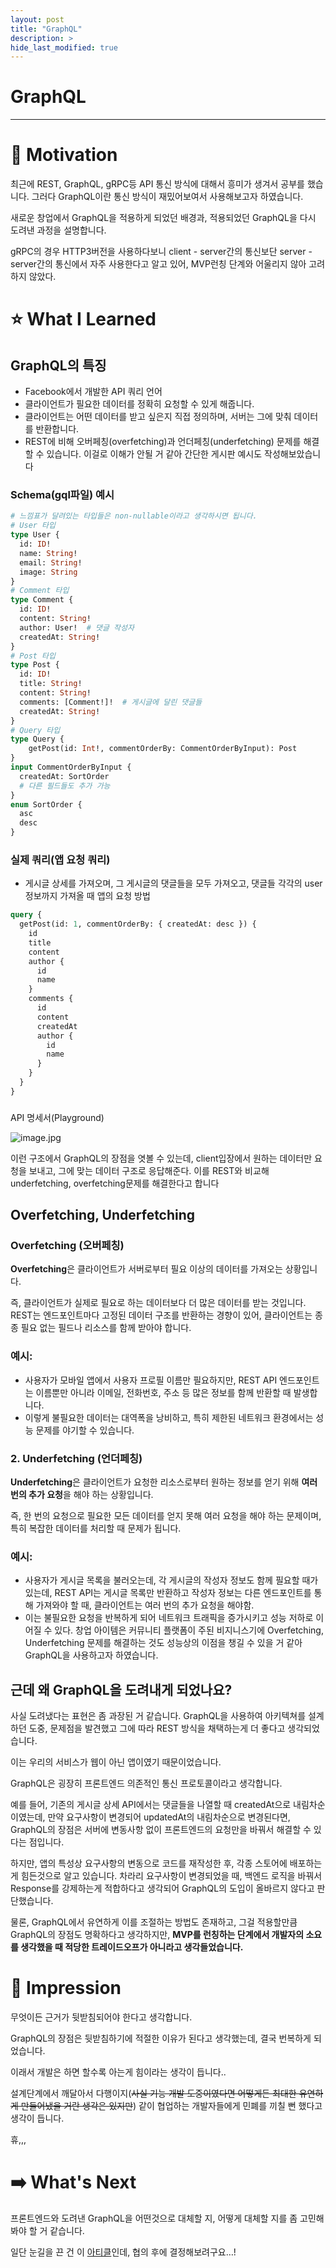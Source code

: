 ```yaml
---
layout: post
title: "GraphQL"
description: >
hide_last_modified: true
---
```


# GraphQL

---

# 🚂 Motivation

최근에 REST, GraphQL, gRPC등 API 통신 방식에 대해서 흥미가 생겨서 공부를 했습니다. 그러다 GraphQL이란 통신 방식이 재밌어보여서 사용해보고자 하였습니다.

새로운 창업에서 GraphQL을 적용하게 되었던 배경과, 적용되었던 GraphQL을 다시 도려낸 과정을 설명합니다.

gRPC의 경우 HTTP3버전을 사용하다보니 client - server간의 통신보단 server - server간의 통신에서 자주 사용한다고 알고 있어, MVP런칭 단계와 어울리지 않아 고려하지 않았다. 

# ⭐ What I Learned

## GraphQL의 특징
- Facebook에서 개발한 API 쿼리 언어
- 클라이언트가 필요한 데이터를 정확히 요청할 수 있게 해줍니다.
- 클라이언트는 어떤 데이터를 받고 싶은지 직접 정의하며, 서버는 그에 맞춰 데이터를 반환합니다.
- REST에 비해 오버페칭(overfetching)과 언더페칭(underfetching) 문제를 해결할 수 있습니다.
이걸로 이해가 안될 거 같아 간단한 게시판 예시도 작성해보았습니다

### Schema(gql파일) 예시

```graphql
# 느낌표가 달려있는 타입들은 non-nullable이라고 생각하시면 됩니다.
# User 타입 
type User {
  id: ID!
  name: String!
  email: String!
  image: String
}
# Comment 타입
type Comment {
  id: ID!
  content: String!
  author: User!  # 댓글 작성자
  createdAt: String!
}
# Post 타입
type Post {
  id: ID!
  title: String!
  content: String!
  comments: [Comment!]!  # 게시글에 달린 댓글들
  createdAt: String!
}
# Query 타입
type Query {
	getPost(id: Int!, commentOrderBy: CommentOrderByInput): Post
}
input CommentOrderByInput {
  createdAt: SortOrder
  # 다른 필드들도 추가 가능
}
enum SortOrder {
  asc
  desc
}
```

### 실제 쿼리(앱 요청 쿼리)
- 게시글 상세를 가져오며, 그 게시글의 댓글들을 모두 가져오고, 댓글들 각각의 user정보까지 가져올 때 앱의 요청 방법
```graphql
query {
  getPost(id: 1, commentOrderBy: { createdAt: desc }) {
    id
    title
    content
    author {
      id
      name
    }
    comments {
      id
      content
      createdAt
      author {
        id
        name
      }
    }
  }
}
```

### 
API 명세서(Playground)

![image.jpg](../../assets/img/Study/GraphQL-19.jpg)

이런 구조에서 GraphQL의 장점을 엿볼 수 있는데, client입장에서 원하는 데이터만 요청을 보내고, 그에 맞는 데이터 구조로 응답해준다. 이를 REST와 비교해 underfetching, overfetching문제를 해결한다고 합니다

## Overfetching, Underfetching

### Overfetching (오버페칭)

**Overfetching**은 클라이언트가 서버로부터 필요 이상의 데이터를 가져오는 상황입니다.

즉, 클라이언트가 실제로 필요로 하는 데이터보다 더 많은 데이터를 받는 것입니다. REST는 엔드포인트마다 고정된 데이터 구조를 반환하는 경향이 있어, 클라이언트는 종종 필요 없는 필드나 리소스를 함께 받아야 합니다.

### 예시:
- 사용자가 모바일 앱에서 사용자 프로필 이름만 필요하지만, REST API 엔드포인트는 이름뿐만 아니라 이메일, 전화번호, 주소 등 많은 정보를 함께 반환할 때 발생합니다.
- 이렇게 불필요한 데이터는 대역폭을 낭비하고, 특히 제한된 네트워크 환경에서는 성능 문제를 야기할 수 있습니다.
### 2. Underfetching (언더페칭)

**Underfetching**은 클라이언트가 요청한 리소스로부터 원하는 정보를 얻기 위해 **여러 번의 추가 요청**을 해야 하는 상황입니다. 

즉, 한 번의 요청으로 필요한 모든 데이터를 얻지 못해 여러 요청을 해야 하는 문제이며, 특히 복잡한 데이터를 처리할 때 문제가 됩니다.

### 예시:
- 사용자가 게시글 목록을 불러오는데, 각 게시글의 작성자 정보도 함께 필요할 때가 있는데, REST API는 게시글 목록만 반환하고 작성자 정보는 다른 엔드포인트를 통해 가져와야 할 때, 클라이언트는 여러 번의 추가 요청을 해야함.
- 이는 불필요한 요청을 반복하게 되어 네트워크 트래픽을 증가시키고 성능 저하로 이어질 수 있다.
창업 아이템은 커뮤니티 플랫폼이 주된 비지니스기에 Overfetching, Underfetching 문제를 해결하는 것도 성능상의 이점을 챙길 수 있을 거 같아 GraphQL을 사용하고자 하였습니다.

## 근데 왜 GraphQL을 도려내게 되었나요?

사실 도려냈다는 표현은 좀 과장된 거 같습니다. GraphQL을 사용하여 아키텍쳐를 설계하던 도중, 문제점을 발견했고 그에 따라 REST 방식을 채택하는게 더 좋다고 생각되었습니다.

이는 우리의 서비스가 웹이 아닌 앱이였기 때문이었습니다.

GraphQL은 굉장히 프론트엔드 의존적인 통신 프로토콜이라고 생각합니다.

예를 들어, 기존의 게시글 상세 API에서는 댓글들을 나열할 때 createdAt으로 내림차순이였는데, 만약 요구사항이 변경되어 updatedAt의 내림차순으로 변경된다면, GraphQL의 장점은 서버에 변동사항 없이 프론트엔드의 요청만을 바꿔서 해결할 수 있다는 점입니다.

하지만, 앱의 특성상 요구사항의 변동으로 코드를 재작성한 후, 각종 스토어에 배포하는 게 힘든것으로 알고 있습니다. 차라리 요구사항이 변경되었을 때, 백엔드 로직을 바꿔서 Response를 강제하는게 적합하다고 생각되어 GraphQL의 도입이 올바르지 않다고 판단했습니다.

물론, GraphQL에서 유연하게 이를 조절하는 방법도 존재하고, 그걸 적용할만큼 GraphQL의 장점도 명확하다고 생각하지만, **MVP를 런칭하는 단계에서 개발자의 소요를 생각했을 때 적당한 트레이드오프가 아니라고 생각들었습니다.**

# 💭 Impression

무엇이든 근거가 뒷받침되어야 한다고 생각합니다.

GraphQL의 장점은 뒷받침하기에 적절한 이유가 된다고 생각했는데, 결국 번복하게 되었습니다.

이래서 개발은 하면 할수록 아는게 힘이라는 생각이 듭니다.. 

설계단계에서 깨달아서 다행이지(~~사실 기능 개발 도중이였다면 어떻게든 최대한 유연하게 만들어냈을 거란 생각은 있지만~~) 같이 협업하는 개발자들에게 민폐를 끼칠 뻔 했다고 생각이 듭니다.

휴,,,

# ➡️ **What's Next**

프론트엔드와 도려낸 GraphQL을 어떤것으로 대체할 지, 어떻게 대체할 지를 좀 고민해봐야 할 거 같습니다.

일단 눈길을 끈 건 이 [아티클](https://medium.com/daangn/%EC%BB%A4%EB%AE%A4%EB%8B%88%ED%8B%B0%EC%8B%A4-api-design-first-%EC%A0%91%EA%B7%BC%EB%B0%A9%EC%8B%9D-%EC%A0%95%EC%B0%A9%EA%B8%B0-cecca0a37c05)인데, 협의 후에 결정해보려구요…!
